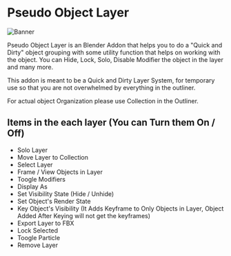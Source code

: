 # Pseudo Object Layer

![Banner](https://user-images.githubusercontent.com/79613445/210192737-4f6f0619-55d5-49dd-81ff-79a3a8529f4a.png)

Pseudo Object Layer is an Blender Addon that helps you to do a "Quick and Dirty" object grouping with some utility function that helps on working with the object.  You can Hide, Lock, Solo, Disable Modifier the object in the layer and many more. 


  

  This addon is meant to be a Quick and Dirty Layer System, for temporary use so that you are not overwhelmed by everything in the outliner.

  For actual object Organization please use Collection in the Outliner.  
  
  
## Items in the each layer (You can Turn them On / Off)

- Solo Layer
- Move Layer to Collection
- Select Layer
- Frame / View Objects in Layer
- Toogle Modifiers
- Display As
- Set Visibility State (Hide / Unhide)
- Set Object's Render State
- Key Object's Visibility (It Adds Keyframe to Only Objects in Layer, Object Added After Keying will not get the keyframes)
- Export Layer to FBX
- Lock Selected
- Toogle Particle
- Remove Layer

